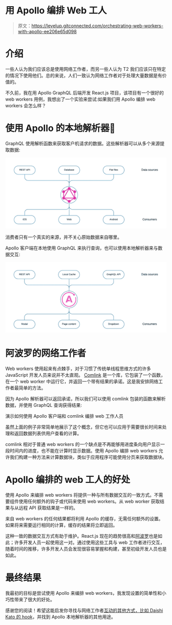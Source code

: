 # 用 Apollo 编排 Web 工人

> 原文：<https://levelup.gitconnected.com/orchestrating-web-workers-with-apollo-ee206e65d098>

# 介绍

一些人认为我们应该总是使用网络工作者，而另一些人认为 T2 我们应该只在特定的情况下使用他们。总的来说，人们一致认为网络工作者对于处理大量数据是有价值的。

不久前，我在用 Apollo GraphQL 后端开发 React.js 项目，该项目有一个很好的 web workers 用例，我想出了一个实验来尝试:如果我们用 Apollo 编排 web workers 会怎么样？

# 使用 Apollo 的本地解析器🚀

GraphQL 使用解析函数来获取客户机请求的数据。这些解析器可以从多个来源提取数据:

![](img/4f793bba7cd3b191a0726bffe07f2cf1.png)

消费者只有一个真实的来源，并不关心原始数据来自哪里。

Apollo 客户端在本地使用 GraphQL 来执行查询，也可以使用本地解析器来与数据交互:

![](img/b6ab0bdfcf9c6a2637363ef13ed0865a.png)

# 阿波罗的网络工作者

Web workers 使用起来有点棘手，对于习惯了传统单线程思维方式的许多 JavaScript 开发人员来说并不太直观。 [Comlink](https://github.com/GoogleChromeLabs/comlink) 是一个库，它包装了一个函数，在一个 web worker 中运行它，并返回一个带有结果的承诺。这是我安排网络工作者最简单的方法。

因为 Apollo 解析器可以返回承诺，所以我们可以使用 comlink 包装的函数来解析数据，并使用 GraphQL 查询获得结果:

演示如何使用 Apollo 客户端和 comlink 编排 web 工作人员

虽然上面的例子非常简单地展示了这个概念，但它也可以应用于需要很长时间来处理和返回数据列表供用户查看的计算。

comlink 相对于普通 web workers 的一个缺点是不再能够用进度条向用户显示一段时间内的进度，也不能在计算时显示数据。使用 Apollo 编排 web workers 允许我们构建一种方法来计算数据块，类似于应用程序可能使用分页来获取数据块。

# Apollo 编排的 web 工人的好处

使用 Apollo 来编排 web workers 将提供一种与所有数据交互的一致方式。不需要组件使用任何额外的钩子或代码来使用 web workers。从 web worker 获取结果与从远程 API 获取结果是一样的。

来自 web workers 的任何结果都将利用 Apollo 的缓存，无需任何额外的设置。如果将来需要运行相同的计算，缓存的结果将立即返回。

这种一致的数据交互方式有助于维护。React.js 现在的趋势很高和[阿波罗](https://2019.stateofjs.com/data-layer/)也是如此；许多开发人员一起使用这一对。通过使用这些工具与 web 工作者进行交互，随着时间的推移，许多开发人员会发现很容易掌握和构建，甚至初级开发人员也是如此。

# 最终结果

我最初的目标是尝试使用 Apollo 来编排 web workers，我发现设置的简单性和小巧性带来了很大的好处。

感谢您的阅读！希望这能启发你寻找与网络工作者[互动的其他方式，比如 Daishi Kato 的 hook](https://blog.axlight.com/posts/how-i-developed-react-hooks-for-web-workers/)，并找到 Apollo 本地解析器的其他用途。
